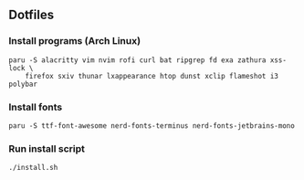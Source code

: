 ## Dotfiles

### Install programs (Arch Linux)
```
paru -S alacritty vim nvim rofi curl bat ripgrep fd exa zathura xss-lock \
    firefox sxiv thunar lxappearance htop dunst xclip flameshot i3 polybar
```

### Install fonts
```
paru -S ttf-font-awesome nerd-fonts-terminus nerd-fonts-jetbrains-mono
```

### Run install script
```
./install.sh
```
